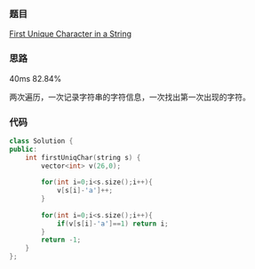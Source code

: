 ### 题目
[First Unique Character in a String](https://leetcode-cn.com/problems/first-unique-character-in-a-string/submissions/)
### 思路
40ms 82.84%

两次遍历，一次记录字符串的字符信息，一次找出第一次出现的字符。


### 代码
```c++
class Solution {
public:
    int firstUniqChar(string s) {
        vector<int> v(26,0);
        
        for(int i=0;i<s.size();i++){
            v[s[i]-'a']++;
        }
        
        for(int i=0;i<s.size();i++){
            if(v[s[i]-'a']==1) return i;
        }
        return -1;
    }
};
```
